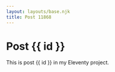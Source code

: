 ```yaml
---
layout: layouts/base.njk
title: Post 11868
---
```


# Post {{ id }}

This is post {{ id }} in my Eleventy project.
